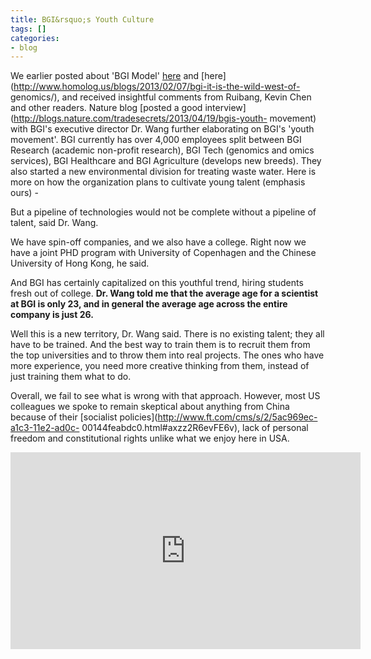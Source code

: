 ```yaml
---
title: BGI&rsquo;s Youth Culture
tags: []
categories:
- blog
---
```

We earlier posted about 'BGI Model'
[here](http://www.homolog.us/blogs/2012/09/21/bgi-model/) and
[here](http://www.homolog.us/blogs/2013/02/07/bgi-it-is-the-wild-west-of-
genomics/), and received insightful comments from Ruibang, Kevin Chen and
other readers. Nature blog [posted a good
interview](http://blogs.nature.com/tradesecrets/2013/04/19/bgis-youth-
movement) with BGI's executive director Dr. Wang further elaborating on BGI's
'youth movement'. BGI currently has over 4,000 employees split between BGI
Research (academic non-profit research), BGI Tech (genomics and omics
services), BGI Healthcare and BGI Agriculture (develops new breeds). They also
started a new environmental division for treating waste water. Here is more on
how the organization plans to cultivate young talent (emphasis ours) -
<!--more-->

>

But a pipeline of technologies would not be complete without a pipeline of
talent, said Dr. Wang.

We have spin-off companies, and we also have a college. Right now we have a
joint PHD program with University of Copenhagen and the Chinese University of
Hong Kong, he said.

And BGI has certainly capitalized on this youthful trend, hiring students
fresh out of college. **Dr. Wang told me that the average age for a scientist
at BGI is only 23, and in general the average age across the entire company is
just 26.**

Well this is a new territory, Dr. Wang said. There is no existing talent; they
all have to be trained. And the best way to train them is to recruit them from
the top universities and to throw them into real projects. The ones who have
more experience, you need more creative thinking from them, instead of just
training them what to do.

Overall, we fail to see what is wrong with that approach. However, most US
colleagues we spoke to remain skeptical about anything from China because of
their [socialist policies](http://www.ft.com/cms/s/2/5ac969ec-a1c3-11e2-ad0c-
00144feabdc0.html#axzz2R6evFE6v), lack of personal freedom and constitutional
rights unlike what we enjoy here in USA.

<iframe width="560" height="315" src="http://www.youtube.com/embed/2LrbsUVSVl8" frameborder="0"> </iframe>
